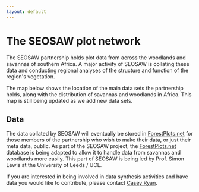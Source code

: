 ```yaml
---
layout: default
---
```


<link rel="stylesheet" href="{{ site.baseurl }}/css/MarkerCluster.css" />
<link rel="stylesheet" href="{{ site.baseurl }}/css/MarkerCluster.Default.css" />

# The SEOSAW plot network

The SEOSAW partnership holds plot data from across the woodlands and savannas of southern Africa. A major activity of SEOSAW is collating these data and conducting regional analyses of the structure and function of the region's vegetation.

The map below shows the location of the main data sets the partnership holds, along with the distribution of savannas and woodlands in Africa. This map is still being updated as we add new data sets.

<h2 class="h-inline">Data</h2>

The data collated by SEOSAW will eventually be stored in [ForestPlots.net](https://www.forestplots.net/) for those members of the partnership who wish to make their data, or just their meta data, public. As part of the SEOSAW project, the [ForestPlots.net](https://www.forestplots.net/) database is being adapted to allow it to handle data from savannas and woodlands more easily. This part of SEOSAW is being led by Prof. Simon Lewis at the University of Leeds / UCL.

If you are interested in being involved in data synthesis activities and have data you would like to contribute, please contact [Casey Ryan](mailto:casey.ryan@ed.ac.uk).

<div id="leaf-map"></div>

<script src="{{ site.baseurl }}/scripts/plot_loc.js"></script>
<script src="{{ site.baseurl }}/scripts/miombo_po.js"></script>
<script src="https://unpkg.com/leaflet@1.2.0/dist/leaflet.js"
	integrity="sha512-lInM/apFSqyy1o6s89K4iQUKg6ppXEgsVxT35HbzUupEVRh2Eu9Wdl4tHj7dZO0s1uvplcYGmt3498TtHq+log=="
	crossorigin=""></script>
<script src="{{ site.baseurl }}/scripts/leaf-map.js"></script>
<script src="{{ site.baseurl }}/scripts/leaflet.markercluster-src.js"></script>
